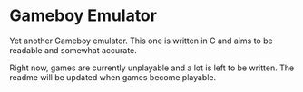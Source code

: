 # Gameboy Emulator
Yet another Gameboy emulator. 
This one is written in C and aims to be readable and somewhat accurate.

Right now, games are currently unplayable and a lot is left to be written.
The readme will be updated when games become playable.
